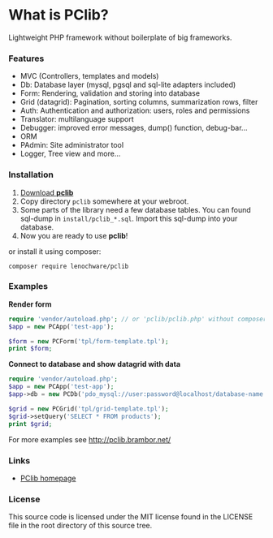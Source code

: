 # What is PClib?

Lightweight PHP framework without boilerplate of big frameworks.

### Features

* MVC (Controllers, templates and models)
* Db: Database layer (mysql, pgsql and sql-lite adapters included)
* Form: Rendering, validation and storing into database
* Grid (datagrid): Pagination, sorting columns, summarization rows, filter
* Auth: Authentication and authorization: users, roles and permissions
* Translator: multilanguage support
* Debugger: improved error messages, dump() function, debug-bar...
* ORM
* PAdmin: Site administrator tool
* Logger, Tree view and more...

### Installation
1. [Download **pclib**](http://pclib.brambor.net/?r=home/install)
2. Copy directory `pclib` somewhere at your webroot.
3. Some parts of the library need a few database tables. You can
found sql-dump in `install/pclib_*.sql`. Import this sql-dump into your database.
4. Now you are ready to use **pclib**!

or install it using composer:

	composer require lenochware/pclib

### Examples

**Render form**
```php
require 'vendor/autoload.php'; // or 'pclib/pclib.php' without composer
$app = new PCApp('test-app');

$form = new PCForm('tpl/form-template.tpl');
print $form;
```

**Connect to database and show datagrid with data**
```php
require 'vendor/autoload.php'; 
$app = new PCApp('test-app');
$app->db = new PCDb('pdo_mysql://user:password@localhost/database-name');

$grid = new PCGrid('tpl/grid-template.tpl');
$grid->setQuery('SELECT * FROM products');
print $grid;
```

For more examples see http://pclib.brambor.net/

### Links
* [PClib homepage](http://pclib.brambor.net/)

### License
This source code is licensed under the MIT license found in the LICENSE file
in the root directory of this source tree.
